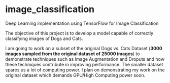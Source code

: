 # image_classification
Deep Learning implementation using TensorFlow for Image Classification

The objective of this project is to develop a model capable of correctly classifying images of Dogs and Cats.

I am going to work on a subset of the original Dogs vs. Cats Dataset (**3000 images sampled from the original dataset of 25000 images**) to demonstrate techniques such as Image Augmentation and Droputs and how these techniques contribute in improving performance. The smaller dataset spares us a lot of computing power. I plan on demonstrating my work on the original dataset which demands GPU/High Computing power soon.
